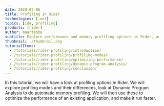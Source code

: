 ```yaml
---
date: 2020-07-06
title: Profiling in Rider
technologies: [.net]
topics: [ide, profiling]
products: [rider]
author: maartenba
subtitle: Explore performance and memory profiling options in Rider, and optimize an existing application.
thumbnail: ./thumbnail.png
tutorialItems:
  - /tutorials/rider-profiling/introduction/
  - /tutorials/rider-profiling/profiling-modes/
  - /tutorials/rider-profiling/optimizing-performance/
  - /tutorials/rider-profiling/dynamic-program-analysis/
  - /tutorials/rider-profiling/conclusion/
---
```


In this tutorial, we will have a look at profiling options in Rider. We will explore profiling modes and their differences,
look at Dynamic Program Analysis to do automatic memory profiling. We will then use these to optimize the performance of
an existing application, and make it run faster.